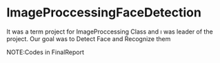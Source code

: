 # ImageProccessingFaceDetection
It was a term project for ImageProccessing Class and ı was leader of the project.
Our goal was to Detect Face and Recognize them


NOTE:Codes in FinalReport
